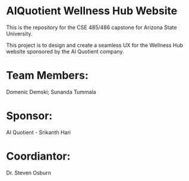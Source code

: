 # AIQuotient Wellness Hub Website

This is the repository for the CSE 485/486 capstone for Arizona State University.

This project is to design and create a seamless UX for the Wellness Hub website sponsored by
the AI Quotient company.

# Team Members:
Domenic Demski;
Sunanda Tummala

# Sponsor:
AI Quotient - Srikanth Hari

# Coordiantor:
Dr. Steven Osburn
